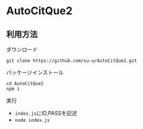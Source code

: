 # AutoCitQue2
 
## 利用方法
ダウンロード
```
git clone https://github.com/su-u/AutoCitQue2.git
```

パッケージインストール
```
cd AutoCitQue2
npm i
```

実行

- `index.js`にID,PASSを記述
- `node index.js`